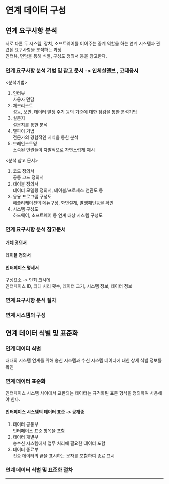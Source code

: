 # 연계 데이터 구성
## 연계 요구사항 분석
서로 다른 두 시스템, 장치, 소프트웨어를 이어주는 중계 역할을 하는 연계 시스템과 관련된 요구사항을 분석하는 과정   
인터뷰, 면담을 통해 식별, 구성도 정의서 등을 참고한다.   

### 연계 요구사항 분석 기법 및 참고 문서 -> 인체설델브 , 코테응시
<분석기법>   
1. 인터뷰   
사용자 면담   
2. 체크리스트   
성능, 보안, 데이터 발생 주기 등의 기준에 대한 점검을 통한 분석기법   
3. 설문지   
설문지를 통한 분석   
4. 델파이 기법   
전문가의 경험적인 지식을 통한 분석   
5. 브레인스토밍   
소속된 인원들이 자발적으로 자연스럽게 제시   

<분석 참고 문서>   
1. 코드 정의서   
공통 코드 정의서   
2. 테이블 정의서   
데이터 모델링 정의서, 테이블/프로세스 연관도 등   
3. 응용 프로그램 구성도   
애플리케이션의 메뉴구성, 화면설계, 발생패턴등을 확인   
4. 시스템 구성도   
하드웨어, 소프트웨어 등 연계 대상 시스템 구성도   

### 연계 요구사항 분석 참고문서 
#### 개체 정의서
#### 테이블 정의서 
#### 인터페이스 명세서
구성요소 -> 인최 크시데   
인터페이스 ID, 최대 처리 횟수, 데이터 크기, 시스템 정보, 데이터 정보   

### 연계 요구사항 분석 절차

### 연계 시스템의 구성 

## 연계 데이터 식별 및 표준화
### 연계 데이터 식별
대내외 시스템 연계를 위해 송신 시스템과 수신 시스템 데이터에 대한 상세 식별 정보를 확인   

### 연계 데이터 표준화
인터페이스 시스템 사이에서 교환되는 데이터는 규격화된 표준 형식을 정의하여 사용해야 한다.   
#### 인터페이스 시스템의 데이터 표준 -> 공개종
1. 데이터 공통부   
인터페이스 표준 항목을 포함   
2. 데이터 개별부   
송수신 시스템에서 업무 처리에 필요한 데이터 포함   
3. 데이터 종료부   
전송 데이터의 끝을 표시하는 문자를 포함하여 종료 표시   

### 연계 데이터 식별 및 표준화 절차

***

